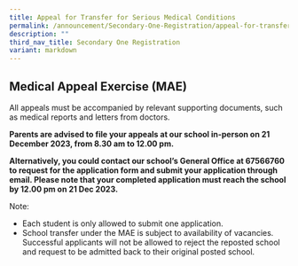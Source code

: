 ```yaml
---
title: Appeal for Transfer for Serious Medical Conditions
permalink: /announcement/Secondary-One-Registration/appeal-for-transfer-for-serious-medical-conditions/
description: ""
third_nav_title: Secondary One Registration
variant: markdown
---
```

## Medical Appeal Exercise (MAE)


All appeals must be accompanied by relevant supporting documents, such as medical reports and letters from doctors.

**Parents are advised to file your appeals at our school in-person on 21 December 2023, from 8.30 am to 12.00 pm.**

**Alternatively, you could contact our school’s General Office at 67566760 to request for the application form and submit your application through email. Please note that your completed application must reach the school by 12.00 pm on 21 Dec 2023.**

Note:
* Each student is only allowed to submit one application.
* School transfer under the MAE is subject to availability of vacancies. Successful applicants will not be allowed to reject the reposted school and request to be admitted back to their original posted school.